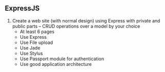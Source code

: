 ## ExpressJS

1. Create a web site (with normal design) using Express with private and public parts – CRUD operations over a model by your choice 
    * At least 6 pages
    * Use Express
    * Use File upload
    * Use Jade
    * Use Stylus
    * Use Passport module for authentication
    * Use good application architecture